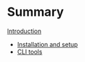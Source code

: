 # Summary

[Introduction](./README.md)
- [Installation and setup](./installation.md)
- [CLI tools](./cli-tools.md)
